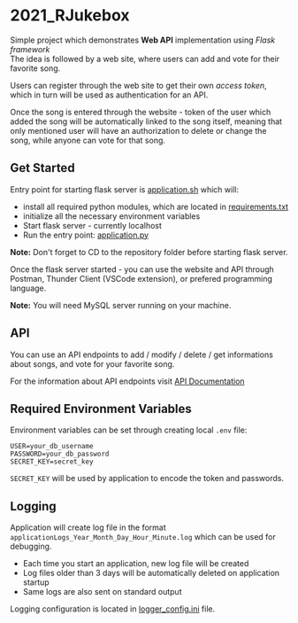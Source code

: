 # 2021_RJukebox

Simple project which demonstrates __Web API__ implementation using *Flask framework* <br>
The idea is followed by a web site, where users can add and vote for their favorite song.

Users can register through the web site to get their own *access token*, which in turn will be used as authentication for an API. <br>

Once the song is entered through the website - token of the user which added the song will be automatically linked to the song itself, meaning that only mentioned user will have an authorization to delete or change the song, while anyone can vote for that song.

## Get Started

Entry point for starting flask server is [application.sh](https://github.com/MATF-Computer-Networks-Projects/2021_RJukebox/blob/main/application.sh) which will:
* install all required python modules, which are located in [requirements.txt](https://github.com/MATF-Computer-Networks-Projects/2021_RJukebox/blob/main/requirements.txt)
* initialize all the necessary environment variables
* Start flask server - currently localhost
* Run the entry point: [application.py](https://github.com/MATF-Computer-Networks-Projects/2021_RJukebox/blob/main/application.py)

__Note:__ Don't forget to CD to the repository folder before starting flask server.

Once the flask server started - you can use the website and API through Postman, Thunder Client (VSCode extension), or prefered programming language.

__Note:__ You will need MySQL server running on your machine.

## API

You can use an API endpoints to add / modify / delete / get informations about songs, and vote for your favorite song. <br>

For the information about API endpoints visit [API Documentation](https://github.com/MATF-Computer-Networks-Projects/2021_RJukebox/blob/main/api/README.md)

## Required Environment Variables

Environment variables can be set through creating local `.env` file:

```
USER=your_db_username
PASSWORD=your_db_password
SECRET_KEY=secret_key
```

`SECRET_KEY` will be used by application to encode the token and passwords.

## Logging

Application will create log file in the format `applicationLogs_Year_Month_Day_Hour_Minute.log` which can be used for debugging.
* Each time you start an application, new log file will be created
* Log files older than 3 days will be automatically deleted on application startup
* Same logs are also sent on standard output

Logging configuration is located in [logger_config.ini](https://github.com/MATF-Computer-Networks-Projects/2021_RJukebox/blob/main/configurations/logger_config.ini) file.
